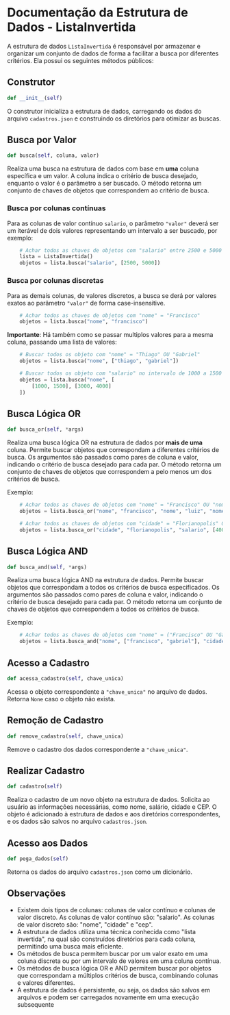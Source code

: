 # Documentação da Estrutura de Dados - ListaInvertida

A estrutura de dados `ListaInvertida` é responsável por armazenar e organizar um conjunto de dados de forma a facilitar a busca por diferentes critérios. Ela possui os seguintes métodos públicos:

## Construtor
```python
def __init__(self)
```
O construtor inicializa a estrutura de dados, carregando os dados do arquivo `cadastros.json` e construindo os diretórios para otimizar as buscas.

## Busca por Valor
```python
def busca(self, coluna, valor)
```
Realiza uma busca na estrutura de dados com base em **uma** coluna específica e um valor. A coluna indica o critério de busca desejado, enquanto o valor é o parâmetro a ser buscado. O método retorna um conjunto de chaves de objetos que correspondem ao critério de busca.


### Busca por colunas contínuas
Para as colunas de valor contínuo `salario`, o parâmetro `"valor"` deverá ser um iterável de dois valores representando um intervalo a ser buscado, por exemplo:
```python
    # Achar todos as chaves de objetos com "salario" entre 2500 e 5000
    lista = ListaInvertida()
    objetos = lista.busca("salario", [2500, 5000])
```

### Busca por colunas discretas
Para as demais colunas, de valores discretos, a busca se derá por valores exatos ao parâmetro `"valor"` de forma case-insensitive.
```python
    # Achar todos as chaves de objetos com "nome" = "Francisco"
    objetos = lista.busca("nome", "francisco")
```

**Importante**: Há também como se passar multiplos valores para a mesma coluna, passando uma lista de valores:
```python
    # Buscar todos os objeto com "nome" = "Thiago" OU "Gabriel"
    objetos = lista.busca("nome", ["thiago", "gabriel"])

    # Buscar todos os objeto com "salario" no intervalo de 1000 a 1500 OU 3000 a 4000
    objetos = lista.busca("nome", [
        [1000, 1500], [3000, 4000]
    ])
```



## Busca Lógica OR
```python
def busca_or(self, *args)
```
Realiza uma busca lógica OR na estrutura de dados por **mais de uma** coluna. Permite buscar objetos que correspondam a diferentes critérios de busca. Os argumentos são passados como pares de coluna e valor, indicando o critério de busca desejado para cada par. O método retorna um conjunto de chaves de objetos que correspondem a pelo menos um dos critérios de busca.

Exemplo:
```python
    # Achar todos as chaves de objetos com "nome" = "Francisco" OU "nome" = "Luiz" OU "nome" = "Pedro"
    objetos = lista.busca_or("nome", "francisco", "nome", "luiz", "nome", "pedro")

    # Achar todos as chaves de objetos com "cidade" = "Florianopolis" OU "salario" entre 4000 e 10000
    objetos = lista.busca_or("cidade", "florianopolis", "salario", [4000, 10000])
```

## Busca Lógica AND
```python
def busca_and(self, *args)
```
Realiza uma busca lógica AND na estrutura de dados. Permite buscar objetos que correspondam a todos os critérios de busca especificados. Os argumentos são passados como pares de coluna e valor, indicando o critério de busca desejado para cada par. O método retorna um conjunto de chaves de objetos que correspondem a todos os critérios de busca.

Exemplo:
```python
    # Achar todos as chaves de objetos com "nome" = ("Francisco" OU "Gabriel") AND "cidade" = "Joinville" AND "salario" entre 1200 e 3500
    objetos = lista.busca_and("nome", ["francisco", "gabriel"], "cidade", "joinville", "salario", [1200, 3500])
```

## Acesso a Cadastro
```python
def acessa_cadastro(self, chave_unica)
```
Acessa o objeto correspondente a `"chave_unica"` no arquivo de dados. Retorna `None` caso o objeto não exista.


## Remoção de Cadastro
```python
def remove_cadastro(self, chave_unica)
```
Remove o cadastro dos dados correspondente a `"chave_unica"`.

## Realizar Cadastro
```python
def cadastro(self)
```
Realiza o cadastro de um novo objeto na estrutura de dados. Solicita ao usuário as informações necessárias, como nome, salário, cidade e CEP. O objeto é adicionado à estrutura de dados e aos diretórios correspondentes, e os dados são salvos no arquivo `cadastros.json`.

## Acesso aos Dados
```python
def pega_dados(self)
```
Retorna os dados do arquivo `cadastros.json` como um dicionário.

## Observações
- Existem dois tipos de colunas: colunas de valor contínuo e colunas de valor discreto. As colunas de valor contínuo são: "salario". As colunas de valor discreto são: "nome", "cidade" e "cep".
- A estrutura de dados utiliza uma técnica conhecida como "lista invertida", na qual são construídos diretórios para cada coluna, permitindo uma busca mais eficiente.
- Os métodos de busca permitem buscar por um valor exato em uma coluna discreta ou por um intervalo de valores em uma coluna contínua.
- Os métodos de busca lógica OR e AND permitem buscar por objetos que correspondam a múltiplos critérios de busca, combinando colunas e valores diferentes.
- A estrutura de dados é persistente, ou seja, os dados são salvos em arquivos e podem ser carregados novamente em uma execução subsequente
